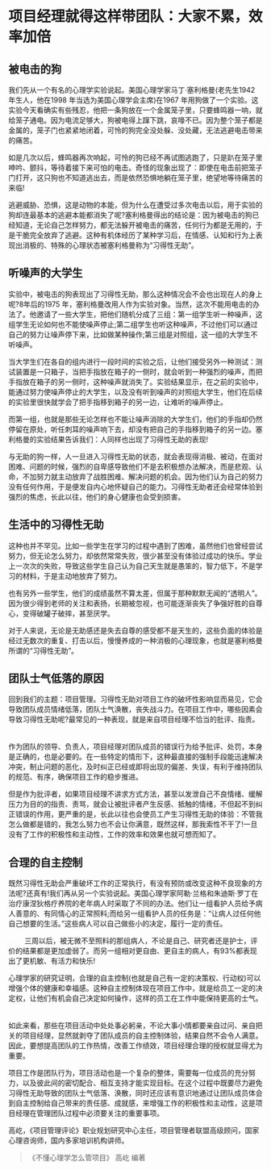 # 项目经理就得这样带团队：大家不累，效率加倍

## 被电击的狗

我们先从一个有名的心理学实验说起。美国心理学家马丁·塞利格曼(老先生1942 年生人，他在1998 年当选为美国心理学会主席)在1967 年用狗做了一个实验。这实验今天看确实有些残忍，他把一条狗放在一个金属笼子里，只要蜂鸣器一响，就给笼子通电。因为电流足够大，狗被电得上蹿下跳，哀嚎不已。因为整个笼子都是金属的，笼子门也紧紧地闭着，可怜的狗完全没处躲、没处藏，无法逃避电击带来的痛苦。
　　

如是几次以后，蜂鸣器再次响起，可怜的狗已经不再试图逃跑了，只是趴在笼子里呻吟、颤抖，等待着接下来可怕的电击。奇怪的现象出现了：即使在电击前把笼子门打开，这只狗也不知道逃出去，而是依然恐惧地躺在笼子里，绝望地等待痛苦的来临!
　　

逃避威胁、恐惧，这是动物的本能，但为什么在遭受过多次电击以后，用于实验的狗却连最基本的逃避本能都消失了呢?塞利格曼得出的结论是：因为被电击的狗已经知道，无论自己怎样努力，都无法躲开被电击的痛苦，任何行为都是无用的，于是干脆完全放弃了逃避。这种有机体经历了某种学习后，在情感、认知和行为上表现出消极的、特殊的心理状态被塞利格曼称为“习得性无助”。

## 听噪声的大学生

实验中，被电击的狗表现出了习得性无助，那么这种情况会不会也出现在人的身上呢?8年后的1975 年，塞利格曼改用人作为实验对象。当然，这次不能用电击的办法了。他邀请了一些大学生，把他们随机分成了三组：第一组学生听一种噪声，这组学生无论如何也不能使噪声停止;第二组学生也听这种噪声，不过他们可以通过自己的努力让噪声停下来，比如做某种操作;第三组是对照组，这一组的大学生不听噪声。
　　

当大学生们在各自的组内进行一段时间的实验之后，让他们接受另外一种测试：测试装置是一只箱子，当把手指放在箱子的一侧时，就会听到一种强烈的噪声，而把手指放在箱子的另一侧时，这种噪声就消失了。实验结果显示，在之前的实验中，能通过努力使噪声停止的大学生，以及没有听到噪声的对照组大学生，他们在后续的实验里很快就学会了把手指移到箱子的另一边，让难听的噪声停止。
　　

而第一组，也就是那些无论怎样也不能让噪声消除的大学生们，他们的手指却仍然停留在原处，听任刺耳的噪声响下去，却没有把自己的手指移到箱子的另一边。塞利格曼的实验结果告诉我们：人同样也出现了习得性无助的表现!
　　

与无助的狗一样，人一旦进入习得性无助的状态，就会表现得消极、被动，在面对困难、问题的时候，强烈的自卑感导致他们不是去积极想办法解决，而是悲观、认命，不加努力就主动放弃了战胜困难、解决问题的机会。因为他们认为自己的努力没有任何作用，于是便发自内心地怀疑自己的能力。习得性无助者还会经常体验到强烈的焦虑，长此以往，他们的身心健康也会受到损害。

## 生活中的习得性无助

这种也并不罕见。比如一些学生在学习的过程中遇到了困难，虽然他们也曾经尝试努力，但无论怎么努力，却依然常常失败，很少甚至没有体验过成功的快乐。学业上一次次的失败，导致这些学生自己认为自己天生就是愚笨的，智力低下，不是学习的材料，于是主动地放弃了努力。
　　

也有另外一些学生，他们的成绩虽然不算太差，但属于那种默默无闻的“透明人”。因为很少得到老师的关注和表扬，长期被忽视，也可能逐渐丧失了争强好胜的自尊心，变得破罐子破摔，甚至厌学。
　　

对于人来说，无论是无助感还是失去自尊的感受都不是天生的，这些负面的体验是经过无数次的重复、打击以后，慢慢养成的一种消极的心理现象，也就是塞利格曼所谓的“习得性无助”。

## 团队士气低落的原因

回到我们的主题：项目管理。习得性无助对项目工作的破坏性影响显而易见，它会导致团队成员情绪低落，团队士气涣散，丧失战斗力。在项目工作中，哪些因素会导致习得性无助呢?最常见的一种表现，就是来自项目经理不恰当的批评、指责。
　　

作为团队的领导、负责人，项目经理对团队成员的错误行为给予批评、处罚，本身是正确的，也是必要的。在一些特定的情形下，这种最直接的强制手段能迅速解决冲突，制止问题的恶化，及时纠正已经或即将出现的偏差、失误，有利于维持团队的规范、有序，确保项目工作的稳步推进。
　　

但是作为批评者，如果项目经理不讲求方式方法，甚至以发泄自己不良情绪、缓解压力为目的的指责、责骂，就会让被批评者产生反感、抵触的情绪，不但起不到纠正错误的作用，更严重的是，长此以往也会使员工产生习得性无助的体验：不管我怎么做都是错的，我怎么努力也不会让你满意，既然这样，那我索性不干了!一旦没有了工作的积极性和主动性，工作的效率和效果也就可想而知了。

## 合理的自主控制

既然习得性无助会严重破坏工作的正常执行，有没有预防或改变这种不良现象的方法呢?还真有!我们再从另一个实验说起。美国心理学家阿勒·兰格和朱迪斯·罗丁在治疗康涅狄格疗养院的老年病人时采取了不同的办法。他们让一组看护人员给予病人善意的、有同情心的正常照料;而给另一组看护人员的任务是：“让病人过任何他自己想要的生活。”这些病人可以自己做些小的决定，履行一定的责任。

　　
三周以后，被无微不至照料的那组病人，不论是自己、研究者还是护士，评价的结果都是更加虚弱了。而另一组相对更自由、更自主的病人，有93%都表现出了更机敏、有活力和快乐!
　　

心理学家的研究证明，合理的自主控制(也就是自己有一定的决策权、行动权)可以增强个体的健康和幸福感。这种自主控制体现在项目工作中，就是给员工一定的决定权，让他们有机会自己决定如何操作，这样的员工在工作中能保持更高的士气。
　　

如此来看，那些在项目活动中处处事必躬亲，不论大事小情都要亲自过问、亲自把关的项目经理，显然就剥夺了团队成员的自主控制体验，结果自然不会令人满意。因此，要想提高团队的工作热情，改善工作绩效，项目经理合理的授权就显得尤为重要。
　　

项目工作是团队行为，项目活动也是一个复杂的整体，需要每一位成员的充分努力，以及彼此间的密切配合、相互支持才能实现目标。在这个过程中既要尽力避免习得性无助导致的团队士气低落、涣散，同时还应该有意识地通过让团队成员体会到自主控制给自己带来的责任感、成就感，来增强工作的积极性和主动性，这是项目经理在管理团队过程中必须要关注的重要事项。


高屹，《项目管理评论》职业规划研究中心主任，项目管理者联盟高级顾问，国家心理咨询师，国内多家培训机构讲师。

 
>《不懂心理学怎么管项目》
高屹 编著